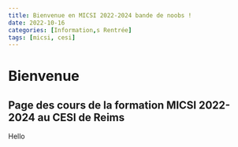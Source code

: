 ```yaml
---
title: Bienvenue en MICSI 2022-2024 bande de noobs !
date: 2022-10-16 
categories: [Information,s Rentrée]
tags: [micsi, cesi]
---
```

# Bienvenue
## Page des cours de la formation MICSI 2022-2024 au CESI de Reims

Hello

